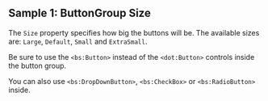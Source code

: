 ## Sample 1: ButtonGroup Size

The `Size` property specifies how big the buttons will be. The available sizes are: `Large`, `Default`, `Small` and `ExtraSmall`.

Be sure to use the `<bs:Button>` instead of the `<dot:Button>` controls inside the button group. 

You can also use `<bs:DropDownButton>`, `<bs:CheckBox>` or `<bs:RadioButton>` inside.